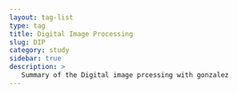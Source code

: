 ```yaml
---
layout: tag-list
type: tag
title: Digital Image Processing
slug: DIP
category: study
sidebar: true
description: >
   Summary of the Digital image prcessing with gonzalez
---
```

